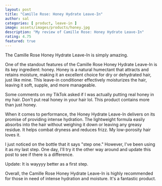 ```yaml
---
layout: post
title: "Camille Rose: Honey Hydrate Leave-In"
author: sal
categories: [ product, leave-in ]
image: assets/images/products/honey.jpg
description: "My review of Camille Rose: Honey Hydrate Leave-In"
rating: 4.75
featured: true
---
```

The Camille Rose Honey Hydrate Leave-In is simply amazing.<br>

One of the standout features of the Camille Rose Honey Hydrate Leave-In is its key ingredient: honey. Honey is a natural humectant that attracts and retains moisture, making it an excellent choice for dry or dehydrated hair, just like mine. This leave-in conditioner effectively moisturizes the hair, leaving it soft, supple, and more manageable.<br>

Some comments on my TikTok asked if I was actually putting real honey in my hair. Don't put real honey in your hair lol. This product contains more than just honey.<br>

When it comes to performance, the Honey Hydrate Leave-In delivers on its promise of providing intense hydration. The lightweight formula easily absorbs into the hair without weighing it down or leaving any greasy residue. It helps combat dryness and reduces frizz. My low-porosity hair loves it.<br>

I just noticed on the bottle that it says "step one." However, I've been using it as my last step. One day, I'll try it the other way around and update this post to see if there is a difference.<br>

Update: It is wayyyy better as a first step. <br>

Overall, the Camille Rose Honey Hydrate Leave-In is highly recommended for those in need of intense hydration and moisture. It's a fantastic product.
